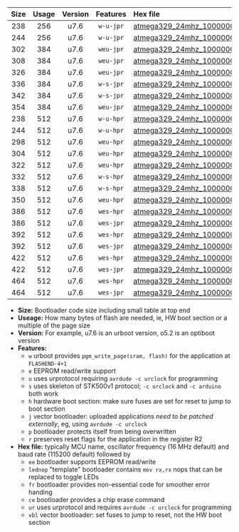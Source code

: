 |Size|Usage|Version|Features|Hex file|
|:-:|:-:|:-:|:-:|:--|
|238|256|u7.6|`w-u-jpr`|[atmega329_24mhz_1000000bps_ur_vbl.hex](https://raw.githubusercontent.com/stefanrueger/urboot/main/atmega329_24mhz_1000000bps_ur_vbl.hex)|
|244|256|u7.6|`w-u-jpr`|[atmega329_24mhz_1000000bps_lednop_ur_vbl.hex](https://raw.githubusercontent.com/stefanrueger/urboot/main/atmega329_24mhz_1000000bps_lednop_ur_vbl.hex)|
|302|384|u7.6|`weu-jpr`|[atmega329_24mhz_1000000bps_ee_ur_vbl.hex](https://raw.githubusercontent.com/stefanrueger/urboot/main/atmega329_24mhz_1000000bps_ee_ur_vbl.hex)|
|308|384|u7.6|`weu-jpr`|[atmega329_24mhz_1000000bps_ee_lednop_ur_vbl.hex](https://raw.githubusercontent.com/stefanrueger/urboot/main/atmega329_24mhz_1000000bps_ee_lednop_ur_vbl.hex)|
|326|384|u7.6|`weu-jpr`|[atmega329_24mhz_1000000bps_ee_lednop_fr_ur_vbl.hex](https://raw.githubusercontent.com/stefanrueger/urboot/main/atmega329_24mhz_1000000bps_ee_lednop_fr_ur_vbl.hex)|
|336|384|u7.6|`w-s-jpr`|[atmega329_24mhz_1000000bps_vbl.hex](https://raw.githubusercontent.com/stefanrueger/urboot/main/atmega329_24mhz_1000000bps_vbl.hex)|
|342|384|u7.6|`w-s-jpr`|[atmega329_24mhz_1000000bps_lednop_vbl.hex](https://raw.githubusercontent.com/stefanrueger/urboot/main/atmega329_24mhz_1000000bps_lednop_vbl.hex)|
|354|384|u7.6|`weu-jpr`|[atmega329_24mhz_1000000bps_ee_lednop_fr_ce_ur_vbl.hex](https://raw.githubusercontent.com/stefanrueger/urboot/main/atmega329_24mhz_1000000bps_ee_lednop_fr_ce_ur_vbl.hex)|
|238|512|u7.6|`w-u-hpr`|[atmega329_24mhz_1000000bps_ur.hex](https://raw.githubusercontent.com/stefanrueger/urboot/main/atmega329_24mhz_1000000bps_ur.hex)|
|244|512|u7.6|`w-u-hpr`|[atmega329_24mhz_1000000bps_lednop_ur.hex](https://raw.githubusercontent.com/stefanrueger/urboot/main/atmega329_24mhz_1000000bps_lednop_ur.hex)|
|298|512|u7.6|`weu-hpr`|[atmega329_24mhz_1000000bps_ee_ur.hex](https://raw.githubusercontent.com/stefanrueger/urboot/main/atmega329_24mhz_1000000bps_ee_ur.hex)|
|304|512|u7.6|`weu-hpr`|[atmega329_24mhz_1000000bps_ee_lednop_ur.hex](https://raw.githubusercontent.com/stefanrueger/urboot/main/atmega329_24mhz_1000000bps_ee_lednop_ur.hex)|
|322|512|u7.6|`weu-hpr`|[atmega329_24mhz_1000000bps_ee_lednop_fr_ur.hex](https://raw.githubusercontent.com/stefanrueger/urboot/main/atmega329_24mhz_1000000bps_ee_lednop_fr_ur.hex)|
|332|512|u7.6|`w-s-hpr`|[atmega329_24mhz_1000000bps.hex](https://raw.githubusercontent.com/stefanrueger/urboot/main/atmega329_24mhz_1000000bps.hex)|
|338|512|u7.6|`w-s-hpr`|[atmega329_24mhz_1000000bps_lednop.hex](https://raw.githubusercontent.com/stefanrueger/urboot/main/atmega329_24mhz_1000000bps_lednop.hex)|
|350|512|u7.6|`weu-hpr`|[atmega329_24mhz_1000000bps_ee_lednop_fr_ce_ur.hex](https://raw.githubusercontent.com/stefanrueger/urboot/main/atmega329_24mhz_1000000bps_ee_lednop_fr_ce_ur.hex)|
|386|512|u7.6|`wes-hpr`|[atmega329_24mhz_1000000bps_ee.hex](https://raw.githubusercontent.com/stefanrueger/urboot/main/atmega329_24mhz_1000000bps_ee.hex)|
|386|512|u7.6|`wes-jpr`|[atmega329_24mhz_1000000bps_ee_vbl.hex](https://raw.githubusercontent.com/stefanrueger/urboot/main/atmega329_24mhz_1000000bps_ee_vbl.hex)|
|392|512|u7.6|`wes-hpr`|[atmega329_24mhz_1000000bps_ee_lednop.hex](https://raw.githubusercontent.com/stefanrueger/urboot/main/atmega329_24mhz_1000000bps_ee_lednop.hex)|
|392|512|u7.6|`wes-jpr`|[atmega329_24mhz_1000000bps_ee_lednop_vbl.hex](https://raw.githubusercontent.com/stefanrueger/urboot/main/atmega329_24mhz_1000000bps_ee_lednop_vbl.hex)|
|422|512|u7.6|`wes-hpr`|[atmega329_24mhz_1000000bps_ee_lednop_fr.hex](https://raw.githubusercontent.com/stefanrueger/urboot/main/atmega329_24mhz_1000000bps_ee_lednop_fr.hex)|
|422|512|u7.6|`wes-jpr`|[atmega329_24mhz_1000000bps_ee_lednop_fr_vbl.hex](https://raw.githubusercontent.com/stefanrueger/urboot/main/atmega329_24mhz_1000000bps_ee_lednop_fr_vbl.hex)|
|464|512|u7.6|`wes-hpr`|[atmega329_24mhz_1000000bps_ee_lednop_fr_ce.hex](https://raw.githubusercontent.com/stefanrueger/urboot/main/atmega329_24mhz_1000000bps_ee_lednop_fr_ce.hex)|
|464|512|u7.6|`wes-jpr`|[atmega329_24mhz_1000000bps_ee_lednop_fr_ce_vbl.hex](https://raw.githubusercontent.com/stefanrueger/urboot/main/atmega329_24mhz_1000000bps_ee_lednop_fr_ce_vbl.hex)|

- **Size:** Bootloader code size including small table at top end
- **Useage:** How many bytes of flash are needed, ie, HW boot section or a multiple of the page size
- **Version:** For example, u7.6 is an urboot version, o5.2 is an optiboot version
- **Features:**
  + `w` urboot provides `pgm_write_page(sram, flash)` for the application at `FLASHEND-4+1`
  + `e` EEPROM read/write support
  + `u` uses urprotocol requiring `avrdude -c urclock` for programming
  + `s` uses skeleton of STK500v1 protocol; `-c urclock` and `-c arduino` both work
  + `h` hardware boot section: make sure fuses are set for reset to jump to boot section
  + `j` vector bootloader: uploaded applications *need to be patched externally*, eg, using `avrdude -c urclock`
  + `p` bootloader protects itself from being overwritten
  + `r` preserves reset flags for the application in the register R2
- **Hex file:** typically MCU name, oscillator frequency (16 MHz default) and baud rate (115200 default) followed by
  + `ee` bootloader supports EEPROM read/write
  + `lednop` "template" bootloader contains `mov rx,rx` nops that can be replaced to toggle LEDs
  + `fr` bootloader provides non-essential code for smoother error handing
  + `ce` bootloader provides a chip erase command
  + `ur` uses urprotocol and requires `avrdude -c urclock` for programming
  + `vbl` vector bootloader: set fuses to jump to reset, not the HW boot section
